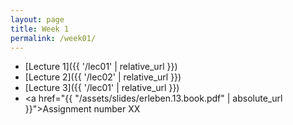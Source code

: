 ```yaml
---
layout: page
title: Week 1
permalink: /week01/
---
```



* [Lecture 1]({{ '/lec01' | relative_url }})
* [Lecture 2]({{ '/lec02' | relative_url }})
* [Lecture 3]({{ '/lec01' | relative_url }})
* <a href="{{ "/assets/slides/erleben.13.book.pdf" | absolute_url }}">Assignment number XX</a>

